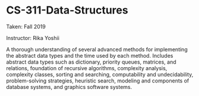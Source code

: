 # CS-311-Data-Structures

Taken: Fall 2019

Instructor: Rika Yoshii

A thorough understanding of several advanced methods for implementing the abstract data types and the time used by each method. Includes abstract data types such as dictionary, priority queues, matrices, and relations, foundation of recursive algorithms, complexity analysis, complexity classes, sorting and searching, computability and undecidability, problem-solving strategies, heuristic search, modeling and components of database systems, and graphics software systems. 
